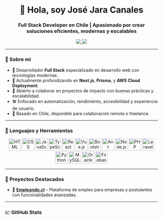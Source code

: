 <h1 align="center">👋 Hola, soy José Jara Canales</h1>
<h3 align="center">Full Stack Developer en Chile | Apasionado por crear soluciones eficientes, modernas y escalables</h3>

<p align="center">
  <a href="https://linkedin.com/in/jjaracanales" target="_blank">
    <img src="https://img.shields.io/badge/LinkedIn-José%20Jara-blue?style=flat-square&logo=linkedin" />
  </a>
  <a href="https://github.com/jjaracanales" target="_blank">
    <img src="https://img.shields.io/github/followers/jjaracanales?label=Follow&style=social" />
  </a>
</p>

---

### 🚀 Sobre mí

- 💼 Desarrollador **Full Stack** especializado en desarrollo web con tecnologías modernas.
- 🧠 Actualmente profundizando en **Next.js**, **Prisma**, y **AWS Cloud Deployment**.
- 🤝 Abierto a colaborar en proyectos de impacto con buenas prácticas y escalabilidad.
- 🛠️ Enfocado en automatización, rendimiento, accesibilidad y experiencia de usuario.
- 📍 Basado en Chile, disponible para colaboración remota o freelance.

---

### 🧰 Lenguajes y Herramientas

<p align="center">
  <!-- Frontend -->
  <img src="https://cdn.jsdelivr.net/gh/devicons/devicon/icons/html5/html5-original.svg" width="40" alt="HTML" />
  <img src="https://cdn.jsdelivr.net/gh/devicons/devicon/icons/css3/css3-original.svg" width="40" alt="CSS" />
  <img src="https://cdn.jsdelivr.net/gh/devicons/devicon/icons/javascript/javascript-original.svg" width="40" alt="JavaScript" />
  <img src="https://cdn.jsdelivr.net/gh/devicons/devicon/icons/typescript/typescript-original.svg" width="40" alt="TypeScript" />
  <img src="https://cdn.jsdelivr.net/gh/devicons/devicon/icons/react/react-original.svg" width="40" alt="React" />
  <img src="https://cdn.jsdelivr.net/gh/devicons/devicon/icons/vuejs/vuejs-original.svg" width="40" alt="Vue.js" />
  <img src="https://cdn.jsdelivr.net/gh/devicons/devicon/icons/bootstrap/bootstrap-original.svg" width="40" alt="Bootstrap" />
  <img src="https://avatars.githubusercontent.com/u/12101536?s" width="40" alt="Ant Design" />

  <!-- Backend -->
  <img src="https://cdn.jsdelivr.net/gh/devicons/devicon/icons/nodejs/nodejs-original.svg" width="40" alt="Node.js" />
  <img src="https://cdn.jsdelivr.net/gh/devicons/devicon/icons/php/php-original.svg" width="40" alt="PHP" />
  <img src="https://cdn.jsdelivr.net/gh/devicons/devicon/icons/laravel/laravel-plain.svg" width="40" alt="Laravel" />
  <img src="https://cdn.jsdelivr.net/gh/devicons/devicon/icons/python/python-original.svg" width="40" alt="Python" />

  <!-- Bases de Datos -->
  <img src="https://cdn.jsdelivr.net/gh/devicons/devicon/icons/mysql/mysql-original.svg" width="40" alt="MySQL" />
  <img src="https://cdn.jsdelivr.net/gh/devicons/devicon/icons/oracle/oracle-original.svg" width="40" alt="Oracle" />
  <img src="https://cdn.jsdelivr.net/gh/devicons/devicon/icons/firebase/firebase-plain.svg" width="40" alt="Firebase" />
</p>

---

### 📌 Proyectos Destacados

- 🔗 [**Empleando.cl**](https://empleando.cl) – Plataforma de empleo para empresas y postulantes con funcionalidades avanzadas.


---

### 📈 GitHub Stats

<p align="center">
  <img src="https://github-readme-stats.vercel.
